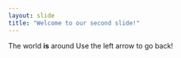 ```yaml
---
layout: slide
title: "Welcome to our second slide!"
---
```

The world **is** around
Use the left arrow to go back!
